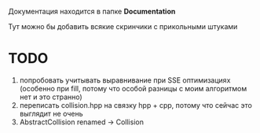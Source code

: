 Документация находится в папке **Documentation**

Тут можно бы добавить всякие скринчики с прикольными штуками

# TODO
1) попробовать учитывать выравнивание при SSE оптимизациях (особенно при fill, потому что особой разницы с моим алгоритмом нет и это странно)
2) переписать collision.hpp на связку hpp + cpp, потому что сейчас это выглядит не очень
3) AbstractCollision renamed -> Collision
